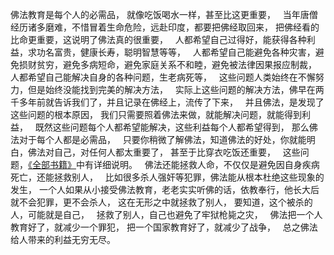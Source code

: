 佛法教育是每个人的必需品，
就像吃饭喝水一样，甚至比这更重要，
&nbsp;
当年唐僧经历诸多磨难，不惜冒着生命危险，远赴印度，都要把佛经取回来，
把佛经看的比命更重要，这说明了佛法真的很重要，
&nbsp;
人都希望自己过得好，能获得各种利益，求功名富贵，健康长寿，聪明智慧等等，
&nbsp;
人都希望自己能避免各种灾害，避免损财贫穷，避免多病短命，避免家庭关系不和睦，避免被法律因果报应制裁，
&nbsp;
人都希望自己能解决自身的各种问题，生老病死等，
&nbsp;
这些问题人类始终在不懈努力，但是始终没能找到完美的解决方法，
&nbsp;
实际上这些问题的解决方法，佛早在两千多年前就告诉我们了，并且记录在佛经上，流传了下来，
&nbsp;
并且佛法，是发现了这些问题的根本原因，
我们只需要照着佛法来做，就能解决问题，就能得到利益，
&nbsp;
既然这些问题每个人都希望能解决，这些利益每个人都希望得到，
那么佛法对于每个人都是必需品，
&nbsp;
只要你稍微了解佛法，知道佛法的好处，你就能明白，佛法对自己，对任何人都太重要了，
甚至于比穿衣吃饭还重要，
&nbsp;
这些问题，[《全部书籍》](https://7qrbxke2v5.k.topthink.com/@ln2qd8jrdg/quanbushujihezuozhe.html)中有详细说明。
&nbsp;
佛法还能拯救人命，不仅仅是避免因自身疾病死亡，还能拯救别人，
&nbsp;
比如很多杀人强奸等犯罪，佛法能从根本杜绝这些现象的发生，
一个人如果从小接受佛法教育，老老实实听佛的话，依教奉行，他长大后就不会犯罪，更不会杀人，
这在无形之中就拯救了别人，
要知道，这个被杀的人，可能就是自己，
&nbsp;
拯救了别人，自己也避免了牢狱枪毙之灾，
&nbsp;
佛法把一个人教育好了，就减少一个罪犯，
把一个国家教育好了，就减少了战争，
&nbsp;
总之佛法给人带来的利益无穷无尽。





